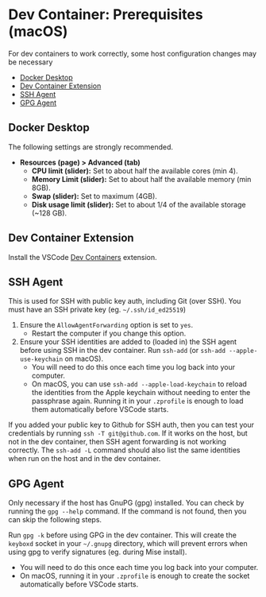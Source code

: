 # Dev Container: Prerequisites (macOS)

For dev containers to work correctly, some host configuration changes may be necessary

- [Docker Desktop](#docker-desktop)
- [Dev Container Extension](#dev-container-extension)
- [SSH Agent](#ssh-agent)
- [GPG Agent](#gpg-agent)

## Docker Desktop

The following settings are strongly recommended.

- **Resources (page) > Advanced (tab)**
  - **CPU limit (slider):** Set to about half the available cores (min 4).
  - **Memory Limit (slider):** Set to about half the available memory (min 8GB).
  - **Swap (slider):** Set to maximum (4GB).
  - **Disk usage limit (slider):** Set to about 1/4 of the available storage (~128 GB).

## Dev Container Extension

Install the VSCode [Dev Containers](https://marketplace.visualstudio.com/items?itemName=ms-vscode-remote.remote-containers) extension.

## SSH Agent

This is used for SSH with public key auth, including Git (over SSH). You must have an SSH private key (eg. `~/.ssh/id_ed25519`)

1. Ensure the `AllowAgentForwarding` option is set to `yes`.
   - Restart the computer if you change this option.
2. Ensure your SSH identities are added to (loaded in) the SSH agent before using SSH in the dev container. Run `ssh-add` (or `ssh-add --apple-use-keychain` on macOS).
   - You will need to do this once each time you log back into your computer.
   - On macOS, you can use `ssh-add --apple-load-keychain` to reload the identities from the Apple keychain without needing to enter the passphrase again. Running it in your `.zprofile` is enough to load them automatically before VSCode starts.

If you added your public key to Github for SSH auth, then you can test your credentials by running `ssh -T git@github.com`. If it works on the host, but not in the dev container, then SSH agent forwarding is not working correctly. The `ssh-add -L` command should also list the same identities when run on the host and in the dev container.

## GPG Agent 

Only necessary if the host has GnuPG (gpg) installed. You can check by running the `gpg --help` command. If the command is not found, then you can skip the following steps.

Run `gpg -k` before using GPG in the dev container. This will create the `keyboxd` socket in your `~/.gnupg` directory, which will prevent errors when using gpg to verify signatures (eg. during Mise install).
   - You will need to do this once each time you log back into your computer.
   - On macOS, running it in your `.zprofile` is enough to create the socket automatically before VSCode starts.
